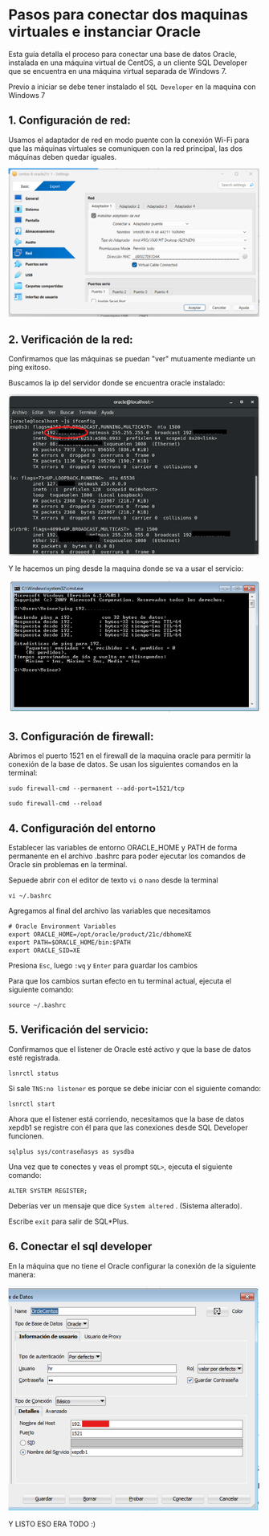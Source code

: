 # Pasos para conectar dos maquinas virtuales e instanciar Oracle
Esta guía detalla el proceso para conectar una base de datos Oracle, instalada en una máquina virtual de CentOS, a un cliente SQL Developer que se encuentra en una máquina virtual separada de Windows 7.

Previo a iniciar se debe tener instalado el ``` SQL Developer ``` en la maquina con Windows 7
## 1. Configuración de red:
Usamos el adaptador de red en modo puente con la conexión Wi-Fi para que las máquinas virtuales se comuniquen con la red principal, las dos máquinas deben quedar iguales.

<img src="../Images/Conexion.png" alt="Diagrama de conexión" width="500">

## 2. Verificación de la red:
Confirmamos que las máquinas se puedan "ver" mutuamente mediante un ping exitoso.

Buscamos la ip del servidor donde se encuentra oracle instalado:

<img src="../Images/ifconfig.png" alt="Diagrama de conexión" width="500">

Y le hacemos un ping desde la maquina donde se va a usar el servicio:

<img src="../Images/ping.png" alt="Diagrama de conexión" width="500">

## 3. Configuración de firewall:
Abrimos el puerto 1521 en el firewall de la maquina oracle para permitir la conexión de la base de datos.
Se usan los siguientes comandos en la terminal:

``` 
sudo firewall-cmd --permanent --add-port=1521/tcp
```
```     
sudo firewall-cmd --reload
```

## 4. Configuración del entorno
Establecer las variables de entorno ORACLE_HOME y PATH de forma permanente en el archivo .bashrc para poder ejecutar los comandos de Oracle sin problemas en la terminal.

Sepuede abrir con el editor de texto ``` vi ``` o ``` nano ``` desde la terminal

``` 
vi ~/.bashrc
``` 

Agregamos al final del archivo las variables que necesitamos
``` 
# Oracle Environment Variables
export ORACLE_HOME=/opt/oracle/product/21c/dbhomeXE
export PATH=$ORACLE_HOME/bin:$PATH
export ORACLE_SID=XE
``` 
Presiona ``` Esc ```, luego ``` :wq ``` y ``` Enter ``` para guardar los cambios

Para que los cambios surtan efecto en tu terminal actual, ejecuta el siguiente comando:
``` 
source ~/.bashrc
``` 

## 5. Verificación del servicio:
Confirmamos que el listener de Oracle esté activo y que la base de datos esté registrada.
``` 
lsnrctl status
``` 

Si sale ``` TNS:no listener ``` es porque se debe iniciar con el siguiente comando:
``` 
lsnrctl start
``` 
Ahora que el listener está corriendo, necesitamos que la base de datos xepdb1 se registre con él para que las conexiones desde SQL Developer funcionen.
``` 
sqlplus sys/contraseñasys as sysdba
``` 
Una vez que te conectes y veas el prompt ``` SQL> ```,  ejecuta el siguiente comando:
``` 
ALTER SYSTEM REGISTER;
``` 
Deberías ver un mensaje que dice ``` System altered ``` . (Sistema alterado).

Escribe ``` exit ```  para salir de SQL*Plus.

## 6. Conectar el sql developer
En la máquina que no tiene el Oracle configurar la conexión de la siguiente manera:

<img src="../Images/ConfiguracionSQL.png" alt="Diagrama de conexión" width="500">

Y LISTO ESO ERA TODO :)